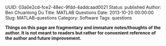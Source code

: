 UUID: 03a0e2cd-fce2-48ec-9fdd-4addcaad0021
Status: published
Author: Ben Chuanlong Du
Title: MATLAB Questions
Date: 2013-10-20 00:00:00
Slug: MATLAB-questions
Category: Software
Tags: questions

**Things on this page are fragmentary and immature notes/thoughts of the author. It is not meant to readers but rather for convenient reference of the author and future improvement.**
 

